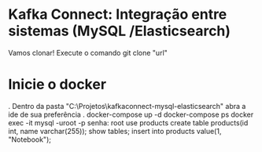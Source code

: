# Kafka Connect: Integração entre sistemas (MySQL /Elasticsearch)
Vamos clonar!
Execute o comando git clone "url"  
# Inicie o docker
. Dentro da pasta "C:\Projetos\kafkaconnect-mysql-elasticsearch" abra a ide de sua preferência
. docker-compose up -d
docker-compose ps
docker exec -it 
mysql -uroot -p
senha: root
use products
create table products(id int, name varchar(255));
show tables;
insert into products value(1, "Notebook");
